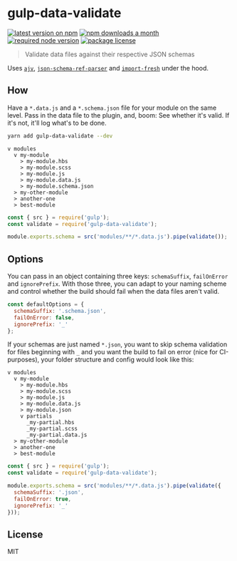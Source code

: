 # gulp-data-validate

[![latest version on npm](https://img.shields.io/npm/v/gulp-data-validate)](https://www.npmjs.com/package/gulp-data-validate)
[![npm downloads a month](https://img.shields.io/npm/dm/gulp-data-validate)](https://www.npmjs.com/package/gulp-data-validate)
[![required node version](https://img.shields.io/node/v/gulp-data-validate)](https://github.com/nodejs/Release)
[![package license](https://img.shields.io/npm/l/gulp-data-validate)](license)

> Validate data files against their respective JSON schemas

Uses [`ajv`](https://github.com/epoberezkin/ajv), [`json-schema-ref-parser`](https://github.com/APIDevTools/json-schema-ref-parser) and [`import-fresh`](https://github.com/sindresorhus/import-fresh) under the hood.

## How
Have a `*.data.js` and a `*.schema.json` file for your module on the same level. Pass in the data file to the plugin, and, boom: See whether it's valid. If it's not, it'll log what's to be done.

```bash
yarn add gulp-data-validate --dev
```

```
v modules
  v my-module
    > my-module.hbs
    > my-module.scss
    > my-module.js
    > my-module.data.js
    > my-module.schema.json
  > my-other-module
  > another-one
  > best-module
```

```js
const { src } = require('gulp');
const validate = require('gulp-data-validate');

module.exports.schema = src('modules/**/*.data.js').pipe(validate());
```

## Options
You can pass in an object containing three keys: `schemaSuffix`, `failOnError` and `ignorePrefix`. With those three, you can adapt to your naming scheme and control whether the build should fail when the data files aren't valid.

```js
const defaultOptions = {
  schemaSuffix: '.schema.json',
  failOnError: false,
  ignorePrefix: '_'
};
```

If your schemas are just named `*.json`, you want to skip schema validation for files beginning with `_` and you want the build to fail on error (nice for CI-purposes), your folder structure and config would look like this:

```
v modules
  v my-module
    > my-module.hbs
    > my-module.scss
    > my-module.js
    > my-module.data.js
    > my-module.json
    v partials
      _my-partial.hbs
      _my-partial.scss
      _my-partial.data.js
  > my-other-module
  > another-one
  > best-module
```

```js
const { src } = require('gulp');
const validate = require('gulp-data-validate');

module.exports.schema = src('modules/**/*.data.js').pipe(validate({
  schemaSuffix: '.json',
  failOnError: true,
  ignorePrefix: '_'
}));
```

## License
MIT
